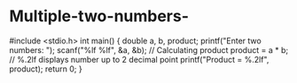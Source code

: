 # Multiple-two-numbers-
#include &lt;stdio.h> int main() {     double a, b, product;     printf("Enter two numbers: ");     scanf("%lf %lf", &amp;a, &amp;b);         // Calculating product     product = a * b;      // %.2lf displays number up to 2 decimal point     printf("Product = %.2lf", product);          return 0; }
